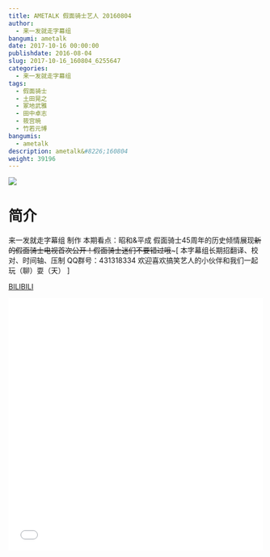 ```yaml
---
title: AMETALK 假面骑士艺人 20160804
author: 
  - 来一发就走字幕组
bangumi: ametalk
date: 2017-10-16 00:00:00
publishdate: 2016-08-04
slug: 2017-10-16_160804_6255647
categories: 
  - 来一发就走字幕组
tags: 
  - 假面骑士
  - 土田晃之
  - 冢地武雅
  - 田中卓志
  - 筱宫暁
  - 竹若元博
bangumis: 
  - ametalk
description: ametalk&#8226;160804
weight: 39196
---
```


![](https://i.imgur.com/KBi9n5c.jpg)

# 简介  
来一发就走字幕组 制作 本期看点：昭和&amp;平成 假面骑士45周年的历史倾情展现~~新的假面骑士电视首次公开！假面骑士迷们不要错过哦~~~[ 本字幕组长期招翻译、校对、时间轴、压制   QQ群号：431318334 欢迎喜欢搞笑艺人的小伙伴和我们一起玩（聊）耍（天） ]

  [BILIBILI](https://www.bilibili.com/video/av6255647/)


<div class="vcontainer">  <iframe class='video' src="//www.bilibili.com/blackboard/player.html?aid=6255647" width="100%" height="500" frameborder="0" allowfullscreen="allowfullscreen"></iframe></div>
